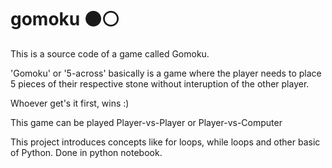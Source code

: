 # gomoku ⚫⚪

This is a source code of a game called Gomoku. 

'Gomoku' or '5-across' basically is a game where the player needs to place 5 pieces of their respective stone without interuption of the other player.

Whoever get's it first, wins :)

This game can be played Player-vs-Player or Player-vs-Computer

This project introduces concepts like for loops, while loops and other basic of Python. Done in python notebook.
